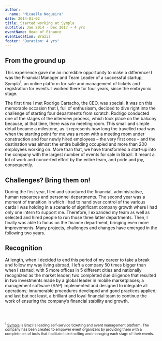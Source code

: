 ```yaml
---
author:
  name: "Micaelle Nogueira"
date: 2014-01-02
title: Started working at Sympla
subtitle: Jan 2014 - Dec 2017 • 4 yrs
eventName: Head of Finance
eventLocation: Brazil
footer: "Duration: 4 yrs"
---
```


## From the ground up

This experience gave me an incredible opportunity to make a difference! I was the Financial Manager and Team Leader of a successful startup, Sympla<sup>1</sup>, an online platform for sale and management of tickets and registration for events. I worked there for four years, since the embryonic stage.

The first time I met Rodrigo Cartacho, the CEO, was special. It was on this memorable occasion that I, full of enthusiasm, decided to dive right into the challenge of starting four departments from scratch. Rodrigo conducted one of the stages of the interview process, which took place on the balcony because, at that time, there was no meeting room. This small and simple detail became a milestone, as it represents how long the travelled road was when the starting point for me was a room with a meeting room under construction and four newly hired employees – the very first ones – and the destination was almost the entire building occupied and more than 200 employees working on. More than that, we have transformed a start-up into the company with the largest number of events for sale in Brazil. It meant a lot of work and concerted effort by the entire team, and pride and joy, consequently.

## Challenges? Bring them on!

During the first year, I led and structured the financial, administrative, human resources and personnel departments. The second year was a moment of transition in which I had to hand over control of the various cards I was holding in a scenario of significant company growth where I had only one intern to support me. Therefore, I expanded my team as well as selected and hired people to run those three latter departments. Then, I finally was able to focus on the finance department, bringing even more improvements. Many projects, challenges and changes have emerged in the following two years.

## Recognition

At length, when I decided to end this period of my career to take a break and follow my way living abroad, I left a company 50 times bigger than when I started, with 5 more offices in 5 different cities and nationally recognized as the market leader; two completed due diligence that resulted in two investments made by a global leader in mobile marketplaces; a management software (SAP) implemented and designed to integrate all operations; innumerable procedures developed and good practices applied; and last but not least, a brilliant and loyal financial team to continue the work of ensuring the company’s financial stability and growth.

<br/>
<br/>

<small><sup>1</sup> [Sympla](https://www.sympla.com.br) is Brazil's leading self-service ticketing and event management platform. The company has been created to empower event organizers by providing them with a complete set of tools that facilitate ticket selling and managing each stage of their events.</small>